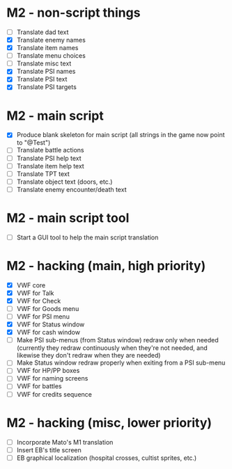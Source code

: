 # M2 - non-script things
- [ ] Translate dad text
- [X] Translate enemy names
- [X] Translate item names
- [ ] Translate menu choices
- [ ] Translate misc text
- [X] Translate PSI names
- [X] Translate PSI text
- [X] Translate PSI targets

# M2 - main script
- [X] Produce blank skeleton for main script (all strings in the game now point to "@Test")
- [ ] Translate battle actions
- [ ] Translate PSI help text
- [ ] Translate item help text
- [ ] Translate TPT text
- [ ] Translate object text (doors, etc.)
- [ ] Translate enemy encounter/death text

# M2 - main script tool
- [ ] Start a GUI tool to help the main script translation

# M2 - hacking (main, high priority)
- [X] VWF core
- [X] VWF for Talk
- [X] VWF for Check
- [ ] VWF for Goods menu
- [ ] VWF for PSI menu
- [X] VWF for Status window
- [X] VWF for cash window
- [ ] Make PSI sub-menus (from Status window) redraw only when needed (currently they redraw continuously when they're not needed, and likewise they don't redraw when they are needed)
- [ ] Make Status window redraw properly when exiting from a PSI sub-menu
- [ ] VWF for HP/PP boxes
- [ ] VWF for naming screens
- [ ] VWF for battles
- [ ] VWF for credits sequence

# M2 - hacking (misc, lower priority)
- [ ] Incorporate Mato's M1 translation
- [ ] Insert EB's title screen
- [ ] EB graphical localization (hospital crosses, cultist sprites, etc.)